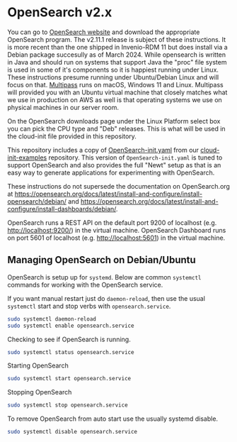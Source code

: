 
# OpenSearch v2.x

You can go to [OpenSearch website](https://opensearch.org/versions/opensearch-2-3-0.html) and download the appropriate OpenSearch program. The v2.11.1 release is subject of these instructions. It is more recent than the one shipped in Invenio-RDM 11 but does install via a Debian package succesully as of March 2024. While opensearch is written in Java and should run on systems that support Java the "proc" file system is used in some of it's components so it is happiest running under Linux. These instructions presume running under Ubuntu/Debian Linux and will focus on that.  [Multipass](https://multipass.run) runs on macOS, Windows 11 and Linux. Multipass will provided you with an Ubuntu virtual machine that closely matches what we use in production on AWS as well is that operating systems we use on physical machines in our server room.

On the OpenSearch downloads page under the Linux Platform select box you can pick the CPU type and "Deb" releases. This is what will be used in the cloud-init file provided in this repository.

This repository includes a copy of [OpenSearch-init.yaml](OpenSearch-init.yaml) from our [cloud-init-examples](https://github.com/caltechlibrary/cloud-init-examples) repository. This version of `OpenSearch-init.yaml` is tuned to support OpenSearch and also provides the full "Newt" setup as that is an easy way to generate applications for experimenting with OpenSearch.

These instructions do not supersede the documentation on OpenSearch.org at <https://opensearch.org/docs/latest/install-and-configure/install-opensearch/debian/> and <https://opensearch.org/docs/latest/install-and-configure/install-dashboards/debian/>.

OpenSearch runs a REST API on the default port 9200 of localhost (e.g. <http://localhost:9200/>) in the virtual machine. OpenSearch Dashboard runs on port 5601 of localhost (e.g. <http://localhost:5601>) in the virtual machine.


## Managing OpenSearch on Debian/Ubuntu

OpenSearch is setup up for `systemd`. Below are common `systemctl` commands for working with the OpenSearch service.

If you want manual restart just do `daemon-reload`, then use the usual `systemctl` start and stop verbs with `opensearch.service`.

```sh
sudo systemctl daemon-reload
sudo systemctl enable opensearch.service
```

Checking to see if OpenSearch is running.

```sh
sudo systemctl status opensearch.service
```

Starting OpenSearch

```sh
sudo systemctl start opensearch.service
```

Stopping OpenSearch

```sh
sudo systemctl stop opensearch.service
```

To remove OpenSearch from auto start use the usually systemd
disable.

```sh
sudo systemctl disable opensearch.service
```

